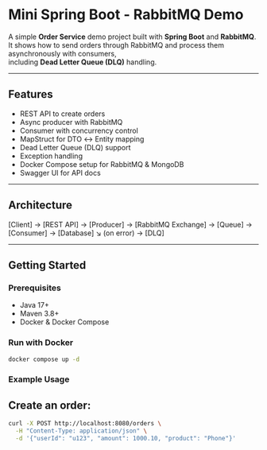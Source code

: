 # Mini Spring Boot - RabbitMQ Demo

A simple **Order Service** demo project built with **Spring Boot** and **RabbitMQ**.  
It shows how to send orders through RabbitMQ and process them asynchronously with consumers,  
including **Dead Letter Queue (DLQ)** handling.

---

## Features
- REST API to create orders
- Async producer with RabbitMQ
- Consumer with concurrency control
- MapStruct for DTO ↔ Entity mapping
- Dead Letter Queue (DLQ) support
- Exception handling
- Docker Compose setup for RabbitMQ & MongoDB
- Swagger UI for API docs

---

## Architecture
[Client] -> [REST API] -> [Producer] -> [RabbitMQ Exchange] -> [Queue] -> [Consumer] -> [Database]
↘ (on error) -> [DLQ]

---

## Getting Started

### Prerequisites
- Java 17+
- Maven 3.8+
- Docker & Docker Compose

### Run with Docker
```bash
docker compose up -d
```
### Example Usage

## Create an order:
```bash
curl -X POST http://localhost:8080/orders \
  -H "Content-Type: application/json" \
  -d '{"userId": "u123", "amount": 1000.10, "product": "Phone"}'
```
